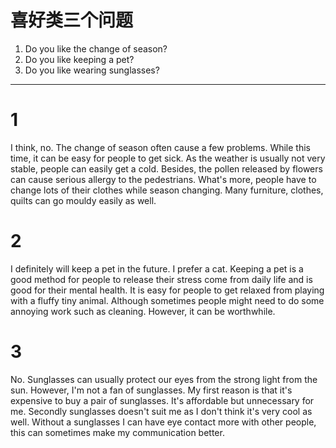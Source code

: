 # 喜好类三个问题

1. Do you like the change of season?
2. Do you like keeping a pet?
3. Do you like wearing sunglasses?

---

# 1

I think, no. The change of season often cause a few problems. While this time, it can be easy for people to get sick. As the weather is usually not very stable, people can easily get a cold. Besides, the pollen released by flowers can cause serious allergy to the pedestrians. What's more, people have to change lots of their clothes while season changing. Many furniture, clothes, quilts can go mouldy easily as well.

# 2

I definitely will keep a pet in the future. I prefer a cat. Keeping a pet is a good method for people to release their stress come from daily life and is good for their mental health. It is easy for people to get relaxed from playing with a fluffy tiny animal. Although sometimes people might need to do some annoying work such as cleaning. However, it can be worthwhile.

# 3

No. Sunglasses can usually protect our eyes from the strong light from the sun. However, I'm not a fan of sunglasses. My first reason is that it's expensive to buy a pair of sunglasses. It's affordable but unnecessary for me. Secondly sunglasses doesn't suit me as I don't think it's very cool as well. Without a sunglasses I can have eye contact more with other people, this can sometimes make my communication better.